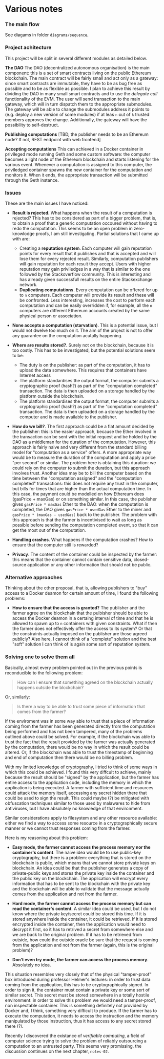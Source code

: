 # Various notes

### The main flow
See diagams in folder `diagrams/sequence`.

### Project achitecture
This project will be split in several different modules as detailed below.

**The DAO**
The DAO (decentralized autonomous organisation) is the main component: this is a set of smart contracts living on the public Ethereum blockchain. The main contract will be fairly small and act only as a gateway: since smart contracts are immutable, they have to be as bug free as possible and to be as flexible as possible. I plan to achieve this result by dividing the DAO in many small smart contracts and to use the *delegate call* functionality of the EVM. The user will send transaction to the main gateway, which will in turn dispatch them to the appropriate submodules. The gateway will be able to change the submodules address it points to (e.g. deploy a new version of some modules) if at leas `n` out of `k` trusted members approves the change. Additionally, the gateway will have the possibility to self-destruct.

**Publishing computations**
[TBD, the publisher needs to be an Ethereum node? If not, REST endpoint with web frontend]

**Accepting computations**
This can achieved in a Docker container in privileged mode running Geth and some custom software: the computer becomes a light node of the Ethereum blockchain and starts listening for the various event. Whenever a computation is assigned to this computer, the priviledged container spawns the new container for the computation and monitors it. When it ends, the appropriate transaction will be submitted through the Geth instance.

### Issues
These are the main issues I have noticed:

* **Result is rejected**. What happens when the result of a computation is rejected? This has to be considered as part of a bigger problem, that is, to obtain a proof that a generic computation occoured without having to redo the computation. This seems to be an open problem in zero-knowlodge proofs, I am still investigating. Partial solutions that I came up with are:

    * Creating a **reputation system**. Each computer will gain reputation points for every result that it publishes and that is accepted and will lose them for every rejected result. Similarly, computation publishers will gain reputation for each result they accept. Users with higher reputation may gain priviledges in a way that is similar to the one followed by the Stackoverflow community. This is interesting and has already given successfull results on the entire Stackexchange network.
    * **Duplicating computations**. Every computation can be offered for up to `n` computers. Each computer will provide its result and these will be confronted. Less interesting, increases the cost to perform each computation and can be easily overridden if, for example, all the `n` computers are different Ethereum accounts created by the same physical person or association.

* **None accepts a computation (starvation)**. This is a potential issue, but I would not dwelve too much on it. The aim of the project is not to offer any guarantee on the computation acutally happening.

* **Where are results stored?**. Surely not on the blockchain, because it is too costly. This has to be investigated, but the potential solutions seem to be:
    
    * The duty is on the publisher: as part of the computation, it has to upload the data somewhere. This requires that containers have Internet access
    * The platform standardises the output format, the computer submits a cryptographic proof (hash?) as part of the "computation completed" transaction. The data is then uploaded on a storage handled by the platform outside the blockchain.
    * The platform standardises the output format, the computer submits a cryptographic proof (hash?) as part of the "computation completed" transaction. The data is then uploaded on a storage handled by the computer and is made available to the publisher.

* **How do we bill?**. The first approach could be a flat amount decided by the publisher: this is the easier approach, because the Ether involved in the transaction can be sent with the initial request and be holded by the DAO as a middleman for the duration of the computation. However, this approach is fairly naive and very different from the standard billing model for "computation as a service" offers. A more appropriate way would be to measure the duration of the computation and apply a price "per second" or similar. The problem here is obtaining this duration: we could rely on the computer to submit the duration, but this approach involves trust. Another idea may be to bill the computer based on the time between the "computation assigned" and the "computation completed" transactions: this does not require any trust in the computer, but bills for times that are higher than the actual computation time. In this case, the payment could be modelled on how Ethereum does (gasPrice + maxGas) or on something similar. In this case, the publisher gives `gasPrice * maxGas` Ether to the DAO: when the computation is completed, the DAO gives `gasPrice * usedGas` Ether to the miner and `gasPrice * (maxGas - usedGas)` back to the publisher. The problem with this approach is that the farmer is incentivised to wait as long as possible before sending the computation completed event, so that it can get the most out of the computation.

* **Handling crashes**. What happens if the computation crashes? How to ensure that the computer still is rewarded?

* **Privacy**. The content of the container could be inspected by the farmer: this means that the container cannot contain sensitive data, closed-source application or any other information that should not be public.


### Alternative approaches
Thinking about the other proposal, that is, allowing publishers to "buy" access to a Docker deamon for certain amount of time, I found the following problems:

* **How to ensure that the access is granted?** The publisher and the farmer agree on the blockchain that the pulbisher should be able to access the Docker deamon in a certaing interval of time and that he is allowed to spawn up to `n` containers with given constraints. What if then the farmer does not effectively offer the access to its system? Or that the constraints actually imposed on the publisher are those agreed publicly? Also here, I cannot think of a "complete" solution and the best "soft" solution I can think of is again some sort of reputation system.

### Solving one to solve them all
Basically, almost every problem pointed out in the previous points is reconducible to the following problem:

> How can I ensure that something agreed on the blockchain actually happens outside the blockchain?

Or, similarly:

> Is there a way to be able to trust some piece of information that comes from the farmer?

If the enviroment was in some way able to trust that a piece of information coming from the farmer has been generated directly from the computation being performed and has not been tampered, many of the problems outlined above could be solved. For example, if the blockchain was able to trust the fact that the result provided by the farmer was actually generated by the computation, there would be no way in which the result could be altered. Or, if the blockchain was able to trust the timestamp of beginning and end of computation then there would be no billing problem.

With my limited knowledge of cryptography, I tried to think of some ways in which this could be achieved. I found this very diffcult to achieve, mainly because the result should be "signed" by the application, but the farmer has entire access to the application code, including the memory in which the application is being executed. A farmer with sufficient time and resources could attack the memory itself, accessing any secret hidden there that could be used to sign the result. This could maybe (?) be mitigated with obfuscation techniques similar to those used by malawares to hide from antiviruses, but I have absolutely no knowledge of that environment.

Similar considerations apply to filesystem and any other resource available: either we find a way to access some resource in a cryptographically secure manner or we cannot trust responses coming from the farmer.

Here is my reasoning about this problem:

* **Easy mode, the farmer cannot access the process memory nor the container's content**. The naive idea would be to use public-key cryptography, but there is a problem: everything that is stored on the blockchain is public, which means that we cannot store private keys on blockchain. An idea could be that the publisher generates a copy of private-public keys and stores the private key inside the container and the public key on the blockchain. The application will encrypt every information that has to be sent to the blockchain with the private key and the blockchain will be able to validate that the message actually comes from the application and not from the farmer.

* **Hard mode, the farmer cannot access the process memory but can read the container's content**. A similar idea could be used, but I do not know where the private key/secret could be stored this time. If it is stored anywhere inside the container, it could be retrieved. If it is stored encrypted inside the container, then the application would need to decrypt it first, so it has to retrived a secret from somewhere else and we are back to the original problem. If it has to be retrieved from outside, how could the outside oracle be sure that the request is coming from the application and not from the farmer (again, this is the original problem)?

* **Don't even try mode, the farmer can access the process memory**. Absolutely no idea.

This situation resembles very closely that of the physical "tamper-proof" box introduced during professor Helmer's lectures: in order to trust data coming from the application, this has to be cryptographically signed. In order to sign it, the container must contain a private key or some sort of similar secret. This secret must be stored somewhere in a totally hostile environment: in order to solve this problem we would need a tamper-proof, non inspectable container. This is something definitely not provided by Docker and, I think, something very difficult to produce. If the farmer has to execute the computation, it needs to access the instruction and the memory manipulated by those instruction, thus it has access to any secret stored there (?).

Recently I discovered the existance of *verifiable computing*, a field of computer science trying to solve the problem of reliably outsourcing a computation to an untrusted party. This seems very promissing, the discussion continues on the next chapter, `notes-02`.

